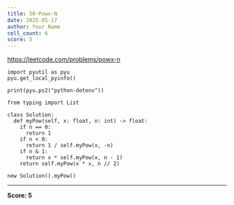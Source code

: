 ```yaml
---
title: 50-Powx-N
date: 2025-05-17
author: Your Name
cell_count: 6
score: 5
---
```


https://leetcode.com/problems/powx-n


```
import pyutil as pyu
pyu.get_local_pyinfo()
```


```
print(pyu.ps2("python-dotenv"))
```


```
from typing import List
```


```
class Solution:
  def myPow(self, x: float, n: int) -> float:
    if n == 0:
      return 1
    if n < 0:
      return 1 / self.myPow(x, -n)
    if n & 1:
      return x * self.myPow(x, n - 1)
    return self.myPow(x * x, n // 2)
```


```
new Solution().myPow()
```


---
**Score: 5**
